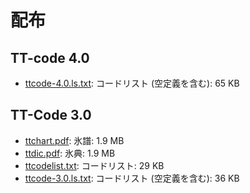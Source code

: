# 配布

## TT-code 4.0

- [ttcode-4.0.ls.txt](data/ttcode-4.0.ls.txt): コードリスト (空定義を含む): 65 KB

## TT-Code 3.0

- [ttchart.pdf](https://yoyuse.github.io/00ttcode/data/ttchart.pdf): 氷譜: 1.9 MB
- [ttdic.pdf](https://yoyuse.github.io/00ttcode/data/ttdic.pdf): 氷典: 1.9 MB
- [ttcodelist.txt](https://yoyuse.github.io/00ttcode/data/ttcodelist.txt): コードリスト: 29 KB
- [ttcode-3.0.ls.txt](data/ttcode-3.0.ls.txt): コードリスト (空定義を含む): 36 KB
